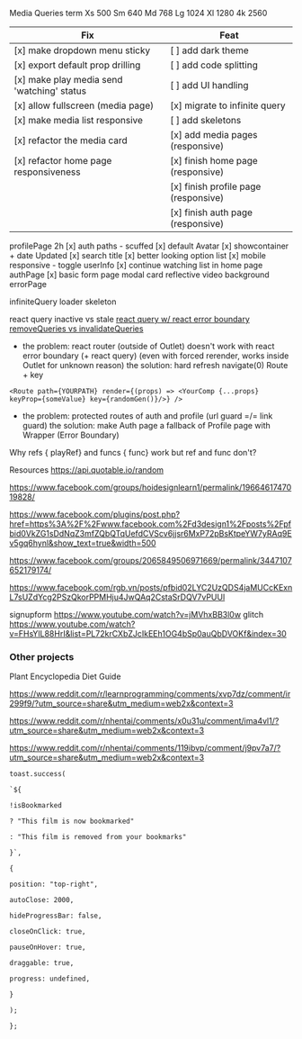
Media Queries term
Xs 500
Sm 640
Md 768
Lg 1024
Xl 1280
4k 2560

| Fix                                        | Feat                                 |
| ------------------------------------------ | ------------------------------------ |
| [x] make dropdown menu sticky              | [ ] add dark theme                   |
| [x] export default prop drilling           | [ ] add code splitting               |
| [x] make play media send 'watching' status | [ ] add UI handling                  |
| [x] allow fullscreen (media page)          | [x] migrate to infinite query        |
| [x] make media list responsive             | [ ] add skeletons                    |
| [x] refactor the media card                | [x] add media pages (responsive)     |
| [x] refactor home page responsiveness      | [x] finish home page (responsive)    |
|                                            | [x] finish profile page (responsive) |
|                                            | [x] finish auth page (responsive)    |

profilePage 2h
	[x] auth paths - scuffed
	[x] default Avatar
	[x] showcontainer + date Updated
	[x] search title
	[x] better looking option list
	[x] mobile responsive - toggle userInfo
	[x] continue watching list in home page
authPage
	[x] basic form
	page
		modal card reflective
		video background 
errorPage

infiniteQuery
	loader
	skeleton

react query
	inactive vs stale
	[react query w/ react error boundary](https://github.com/TanStack/query/discussions/3393)
	[removeQueries vs invalidateQueries](https://github.com/TanStack/query/discussions/3169)
- the problem: react router (outside of Outlet) doesn't work with react error boundary (+ react query) (even with forced rerender, works inside Outlet for unknown reason)
 the solution: hard refresh
	navigate(0)
	Route + key
```
<Route path={YOURPATH} render={(props) => <YourComp {...props} keyProp={someValue} key={randomGen()}/>} />
```
- the problem: protected routes of auth and profile (url guard =/= link guard)
the solution: make Auth page a fallback of Profile page with Wrapper (Error Boundary)

Why refs { playRef} and funcs { func} work but ref and func don't?

Resources
https://api.quotable.io/random

https://www.facebook.com/groups/hoidesignlearn1/permalink/1966461747019828/

https://www.facebook.com/plugins/post.php?href=https%3A%2F%2Fwww.facebook.com%2Fd3design1%2Fposts%2Fpfbid0VkZG1sDdNqZ3mfZQbQTqUefdCVScv6jjsr6MxP72pBsKtpeYW7yRAq9Ev5gq6hynl&show_text=true&width=500

https://www.facebook.com/groups/2065849506971669/permalink/3447107652179174/

https://www.facebook.com/rgb.vn/posts/pfbid02LYC2UzQDS4jaMUCcKExnL7sUZdYcg2PSzQkorPPMHju4JwQAq2CstaSrDQV7vPUUl

signupform https://www.youtube.com/watch?v=jMVhxBB3l0w
glitch https://www.youtube.com/watch?v=FHsYlL88HrI&list=PL72krCXbZJcIkEEh1OG4bSp0auQbDVOKf&index=30

### **Other projects**

Plant Encyclopedia
Diet Guide

https://www.reddit.com/r/learnprogramming/comments/xvp7dz/comment/ir299f9/?utm_source=share&utm_medium=web2x&context=3

https://www.reddit.com/r/nhentai/comments/x0u31u/comment/ima4vl1/?utm_source=share&utm_medium=web2x&context=3

https://www.reddit.com/r/nhentai/comments/119ibvp/comment/j9pv7a7/?utm_source=share&utm_medium=web2x&context=3





```
toast.success(

`${

!isBookmarked

? "This film is now bookmarked"

: "This film is removed from your bookmarks"

}`,

{

position: "top-right",

autoClose: 2000,

hideProgressBar: false,

closeOnClick: true,

pauseOnHover: true,

draggable: true,

progress: undefined,

}

);

};
```
